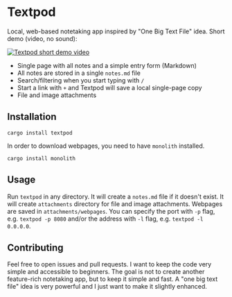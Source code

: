 # Textpod

Local, web-based notetaking app inspired by "One Big Text File" idea. Short demo (video, no sound):

[![Textpod short demo video](https://img.youtube.com/vi/VAqJJxaJNVM/0.jpg)](https://www.youtube.com/watch?v=VAqJJxaJNVM)


- Single page with all notes and a simple entry form (Markdown)
- All notes are stored in a single `notes.md` file
- Search/filtering when you start typing with `/`
- Start a link with `+` and Textpod will save a local single-page copy
- File and image attachments

## Installation

```
cargo install textpod
```

In order to download webpages, you need to have `monolith` installed.

```
cargo install monolith
```

## Usage

Run `textpod` in any directory. It will create a `notes.md` file if it doesn't exist. It will create `attachments` directory for file and image attachments.
Webpages are saved in `attachments/webpages`. You can specify the port with `-p` flag, e.g. `textpod -p 8080` and/or the address with `-l` flag, e.g. `textpod -l 0.0.0.0`.

## Contributing

Feel free to open issues and pull requests. I want to keep the code very simple and accessible to beginners. The goal is not to create another feature-rich notetaking app, but to keep it simple and fast.
A "one big text file" idea is very powerful and I just want to make it slightly enhanced.
